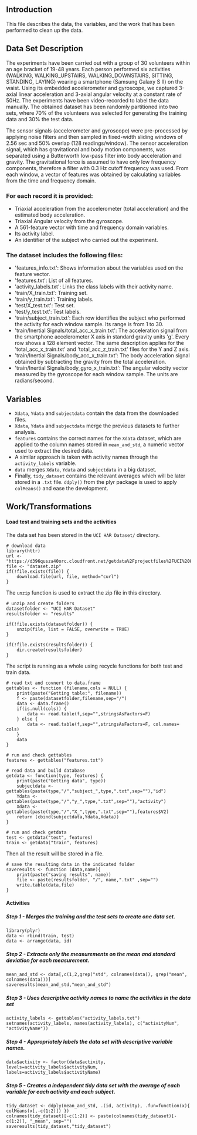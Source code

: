 ## Introduction

This file describes the data, the variables, and the work that has been performed to clean up the data.

## Data Set Description

The experiments have been carried out with a group of 30 volunteers within an age bracket of 19-48 years. Each person performed six activities (WALKING, WALKING_UPSTAIRS, WALKING_DOWNSTAIRS, SITTING, STANDING, LAYING) wearing a smartphone (Samsung Galaxy S II) on the waist. Using its embedded accelerometer and gyroscope, we captured 3-axial linear acceleration and 3-axial angular velocity at a constant rate of 50Hz. The experiments have been video-recorded to label the data manually. The obtained dataset has been randomly partitioned into two sets, where 70% of the volunteers was selected for generating the training data and 30% the test data. 

The sensor signals (accelerometer and gyroscope) were pre-processed by applying noise filters and then sampled in fixed-width sliding windows of 2.56 sec and 50% overlap (128 readings/window). The sensor acceleration signal, which has gravitational and body motion components, was separated using a Butterworth low-pass filter into body acceleration and gravity. The gravitational force is assumed to have only low frequency components, therefore a filter with 0.3 Hz cutoff frequency was used. From each window, a vector of features was obtained by calculating variables from the time and frequency domain. 

### For each record it is provided:

* Triaxial acceleration from the accelerometer (total acceleration) and the estimated body acceleration.
* Triaxial Angular velocity from the gyroscope. 
* A 561-feature vector with time and frequency domain variables. 
* Its activity label. 
* An identifier of the subject who carried out the experiment.

### The dataset includes the following files:

* 'features_info.txt': Shows information about the variables used on the feature vector.
* 'features.txt': List of all features.
* 'activity_labels.txt': Links the class labels with their activity name.
* 'train/X_train.txt': Training set.
* 'train/y_train.txt': Training labels.
* 'test/X_test.txt': Test set.
* 'test/y_test.txt': Test labels.
* 'train/subject_train.txt': Each row identifies the subject who performed the activity for each window sample. Its range is from 1 to 30. 
* 'train/Inertial Signals/total_acc_x_train.txt': The acceleration signal from the smartphone accelerometer X axis in standard gravity units 'g'. Every row shows a 128 element vector. The same description applies for the 'total_acc_x_train.txt' and 'total_acc_z_train.txt' files for the Y and Z axis. 
* 'train/Inertial Signals/body_acc_x_train.txt': The body acceleration signal obtained by subtracting the gravity from the total acceleration. 
* 'train/Inertial Signals/body_gyro_x_train.txt': The angular velocity vector measured by the gyroscope for each window sample. The units are radians/second. 

## Variables

* `Xdata`, `Ydata` and `subjectdata` contain the data from the downloaded files.
* `Xdata`, `Ydata` and `subjectdata` merge the previous datasets to further analysis.
* `features` contains the correct names for the `Xdata` dataset, which are applied to the column names stored in `mean_and_std`, a numeric vector used to extract the desired data.
* A similar approach is taken with activity names through the `activity_labels` variable.
* `data` merges `Xdata`, `Ydata` and `subjectdata` in a big dataset.
* Finally, `tidy_dataset` contains the relevant averages which will be later stored in a `.txt` file. `ddply()` from the plyr package is used to apply `colMeans()` and ease the development.

## Work/Transformations

#### Load test and training sets and the activities


The data set has been stored in the `UCI HAR Dataset/` directory.

```
# download data
library(httr) 
url <- "https://d396qusza40orc.cloudfront.net/getdata%2Fprojectfiles%2FUCI%20HAR%20Dataset.zip"
file <- "dataset.zip"
if(!file.exists(file)) {
    download.file(url, file, method="curl")
}
```

The `unzip` function is used to extract the zip file in this directory.

```
# unzip and create folders
datasetfolder <- "UCI HAR Dataset"
resultsfolder <- "results"

if(!file.exists(datasetfolder)) {
    unzip(file, list = FALSE, overwrite = TRUE)
} 

if(!file.exists(resultsfolder)) {
    dir.create(resultsfolder)
} 
```

The script is running as a whole using recycle functions for both test and train data.

```
# read txt and covnert to data.frame
gettables <- function (filename,cols = NULL) {
    print(paste("Getting table:", filename))
    f <- paste(datasetfolder,filename,sep="/")
    data <- data.frame()
    if(is.null(cols)) {
        data <- read.table(f,sep="",stringsAsFactors=F)
    } else {
        data <- read.table(f,sep="",stringsAsFactors=F, col.names= cols)
    }
    data
}

# run and check gettables
features <- gettables("features.txt")

# read data and build database
getdata <- function(type, features) {
    print(paste("Getting data", type))
    subjectdata <- gettables(paste(type,"/","subject_",type,".txt",sep=""),"id")
    Ydata <- gettables(paste(type,"/","y_",type,".txt",sep=""),"activity")
    Xdata <- gettables(paste(type,"/","X_",type,".txt",sep=""),features$V2)
    return (cbind(subjectdata,Ydata,Xdata))
}

# run and check getdata
test <- getdata("test", features)
train <- getdata("train", features)
```

Then all the result will be stored in a file.

```
# save the resulting data in the indicated folder
saveresults <- function (data,name){
    print(paste("saving results", name))
    file <- paste(resultsfolder, "/", name,".txt" ,sep="")
    write.table(data,file)
}
```

#### Activities

##### Step 1 - Merges the training and the test sets to create one data set.

```
library(plyr)
data <- rbind(train, test)
data <- arrange(data, id)
```

##### Step 2 - Extracts only the measurements on the mean and standard deviation for each measurement. 
```
mean_and_std <- data[,c(1,2,grep("std", colnames(data)), grep("mean", colnames(data)))]
saveresults(mean_and_std,"mean_and_std")
```

##### Step 3 - Uses descriptive activity names to name the activities in the data set
```
activity_labels <- gettables("activity_labels.txt")
setnames(activity_labels, names(activity_labels), c("activityNum", "activityName"))
```

##### Step 4 - Appropriately labels the data set with descriptive variable names. 
```
data$activity <- factor(data$activity, levels=activity_labels$activityNum, labels=activity_labels$activityName)
```

##### Step 5 - Creates a independent tidy data set with the average of each variable for each activity and each subject. 
```
tidy_dataset <- ddply(mean_and_std, .(id, activity), .fun=function(x){ colMeans(x[,-c(1:2)]) })
colnames(tidy_dataset)[-c(1:2)] <- paste(colnames(tidy_dataset)[-c(1:2)], "_mean", sep="")
saveresults(tidy_dataset,"tidy_dataset")
```

